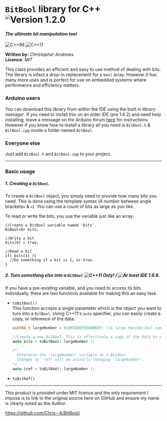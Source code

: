 # `BitBool` library for C++ ![Version 1.2.0](https://img.shields.io/badge/Version-1.2.0-blue.svg)
#### *The ultimate bit manipulation tool*
![C++98](https://img.shields.io/badge/C%2B%2B-98-yellow.svg) ![C++11](https://img.shields.io/badge/C%2B%2B-11-orange.svg)  

**Written by:** *Christopher Andrews.*  
**Licence:** *MIT*

This class provides an efficient and easy to use method of dealing with bits. The library is infact a drop-in replacement for a `bool` array. However it has many more uses and is perfect for use on embedded systems where performance and efficiency matters.

### **Arduino** users
You can download this library from within the IDE using the built in *library manager*. If you need to install this on an older IDE (pre 1.6.2) and need help installing, leave a message on the Arduino forum [here](http://forum.arduino.cc/index.php?topic=128407.0) for instructions. However if you know how to install a library all you need is `BitBool.h` & `BitBool.cpp` inside a folder named `BitBool`.

### Everyone else
Just add `BitBool.h` and `BitBool.cpp` to your project.

----

### Basic usage

##### 1. Creating a `BitBool`.

To create a `BitBool` object, you simply need to provide how many bits you need. This is done using the template syntax (A number between angle brackets`<` & `>`). You can use a count of bits as large as you like.

To read or write the bits, you use the variable just like an array.

```
//Create a BitBool variable named 'bits'.
BiBool<8> bits;

//Write a bit
bits[0] = true;

//Read a bit
if( bits[1] ){
  //Do something if a bit is 1, or true.
}
```

##### 2. Turn something else into a `BitBool` ![C++11 Only!](https://img.shields.io/badge/Requires-C++11-orange.svg) / ![At least IDE 1.6.6](https://img.shields.io/badge/Minimum_Arduino_IDE-1.6.6-blue.svg).

If you have a pre-existing variable, and you need to access its bits individually, there are two functions available for making this an easy task.

- `toBitBool()`  
  This function accepts a single parameter which is the object you want to turn into a `BitBool`.
  Using C++11's `auto` specifier, you can easily create a copy, or reference of the data.
  ```C++
  uint64_t largeNumber = 0xAFEED0FDEADBEEF; //A large hexidecimal number.
  
  //Create a new BitBool. This is effectively a copy of the data to use as a BitBool
  auto bits = toBitBool( largeNumber );
  
  /*
    Reference the 'largeNumber' variable as a BitBool.
    Changes to 'ref' will be acutally changing 'largeNumber'.
  */
  auto &ref = toBitBool( largeNumber );
  ```

- `toBitRef()`



----
This product is provided under MIT licence and the only requirement I impose
is to link to the original source here on GitHub and ensure my name is clearly noted as the Author.

https://github.com/Chris--A/BitBool/
